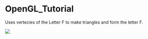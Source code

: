 # OpenGL_Tutorial
Uses vertecies of the Letter F to make triangles and form the letter F.

![](https://cdn.discordapp.com/attachments/483464064475856906/737718054989070436/unknown.png)
